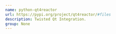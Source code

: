 ```yaml
---
name: python-qt4reactor
url: https://pypi.org/project/qt4reactor/#files
description: Twisted Qt Integration.
group: None
---
```

